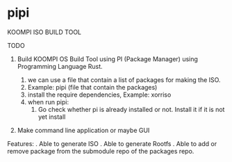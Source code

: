 # pipi
KOOMPI ISO BUILD TOOL

TODO

1. Build KOOMPI OS Build Tool using PI (Package Manager) using Programming Language Rust.
	1. we can use a file that contain a list of packages for making the ISO.
	2. Example: pipi (file that contain the packages)
	3. install the require dependencies, Example: xorriso
	4. when run pipi:
		1. Go check whether pi is already installed or not. Install it if it is not yet install

2. Make command line application or maybe GUI


Features:
. Able to generate ISO
. Able to generate Rootfs
. Able to add or remove package from the submodule repo of the packages repo.
